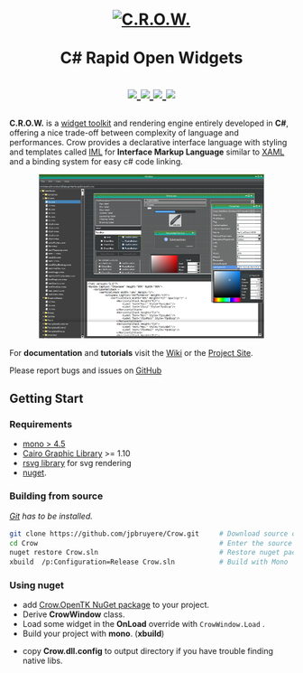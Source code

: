 <h1 align="center">
  <br>
  <a href="http://www.amitmerchant.com/electron-markdownify">
    <img src="https://github.com/jpbruyere/Crow/blob/master/Images/Icons/crow.png" alt="C.R.O.W." width="140">
  </a>
  <br>  
    <br>
  C# Rapid Open Widgets
  <br>  
<p align="center">
  <a href="https://www.paypal.me/GrandTetraSoftware">
    <img src="https://img.shields.io/badge/Donate-PayPal-green.svg">
  </a>
  <a href="https://www.nuget.org/packages/Crow.OpenTK">
    <img src="https://buildstats.info/nuget/Crow.OpenTK">
  </a>
  <a href="https://travis-ci.org/jpbruyere/Crow">
      <img src="https://travis-ci.org/jpbruyere/Crow.svg?branch=master">
  </a>
  <a href="https://ci.appveyor.com/project/jpbruyere/Crow">
    <img src="https://ci.appveyor.com/api/projects/status/j387lo59vnov8jbc?svg=true">
  </a>
</p>
</h1>

**C.R.O.W.** is a [widget toolkit](https://en.wikipedia.org/wiki/Widget_toolkit) and
rendering engine entirely developed in **C#**, offering a nice trade-off between
complexity of language and performances. Crow provides a declarative interface language
with styling and templates
called [IML](interface-markup-language) for **Interface Markup Language** similar to
[XAML](https://en.wikipedia.org/wiki/Extensible_Application_Markup_Language) and a binding system
for easy c# code linking.
<p align="center">
  <a href="https://github.com/jpbruyere/Crow/blob/master/Images/screenshot.png">
    <img src="https://github.com/jpbruyere/Crow/blob/master/Images/screenshot.png" width="400">
  </a>
</p>

For **documentation** and **tutorials** visit the [Wiki](https://github.com/jpbruyere/Crow/wiki)
or the [Project Site](https://jpbruyere.github.io/Crow/).

Please report bugs and issues on [GitHub](https://github.com/jpbruyere/Crow/issues)

## Getting Start

### Requirements
- [mono > 4.5](http://www.mono-project.com/download/)
- [Cairo Graphic Library](https://cairographics.org/) >= 1.10 
- [rsvg library](https://developer.gnome.org/rsvg/) for svg rendering
- [nuget](https://www.nuget.org/).

### Building from source

_[Git](https://git-scm.com) has to be installed._

```bash
git clone https://github.com/jpbruyere/Crow.git     # Download source code from github
cd Crow                                             # Enter the source directory
nuget restore Crow.sln                              # Restore nuget packages
xbuild  /p:Configuration=Release Crow.sln           # Build with Mono 
```

### Using nuget

* add [Crow.OpenTK NuGet package](https://www.nuget.org/packages/Crow.OpenTK/) to your project.
* Derive **CrowWindow** class.
* Load some widget in the **OnLoad** override with `CrowWindow.Load` .
* Build your project with **mono**. (**xbuild**)
- copy **Crow.dll.config** to output directory if you have trouble finding native libs.
